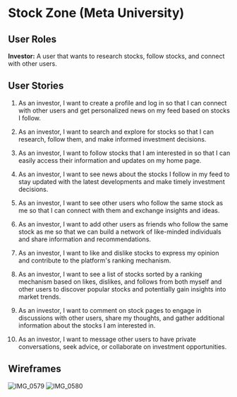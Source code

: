 # Stock Zone (Meta University)

## User Roles

**Investor:** A user that wants to research stocks, follow stocks, and connect with other users.

## User Stories

1. As an investor, I want to create a profile and log in so that I can connect with other users and get personalized news on my feed based on stocks I follow.

2. As an investor, I want to search and explore for stocks so that I can research, follow them, and make informed investment decisions.

3. As an investor, I want to follow stocks that I am interested in so that I can easily access their information and updates on my home page.

4. As an investor, I want to see news about the stocks I follow in my feed to stay updated with the latest developments and make timely investment decisions.

5. As an investor, I want to see other users who follow the same stock as me so that I can connect with them and exchange insights and ideas.

6. As an investor, I want to add other users as friends who follow the same stock as me so that we can build a network of like-minded individuals and share information and recommendations.

7. As an investor, I want to like and dislike stocks to express my opinion and contribute to the platform's ranking mechanism.

8. As an investor, I want to see a list of stocks sorted by a ranking mechanism based on likes, dislikes, and follows from both myself and other users to discover popular stocks and potentially gain insights into market trends.

9. As an investor, I want to comment on stock pages to engage in discussions with other users, share my thoughts, and gather additional information about the stocks I am interested in.

10. As an investor, I want to message other users to have private conversations, seek advice, or collaborate on investment opportunities.

## Wireframes

![IMG_0579](https://github.com/javidangarcia/capstone-app/assets/89328228/bc4287fe-1c3e-4d97-8f08-ff40dedeb2a4)
![IMG_0580](https://github.com/javidangarcia/capstone-app/assets/89328228/a7f8d761-149c-4e02-9c96-aec6c45f5b70)
